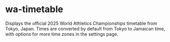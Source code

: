 # wa-timetable
Displays the official 2025 World Athletics Championships timetable from Tokyo, Japan. Times are converted by default from Tokyo to Jamaican time, with options for more time zones in the settings page.
